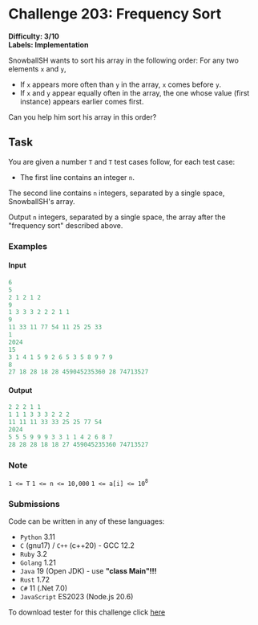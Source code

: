 # Challenge 203: Frequency Sort

**Difficulty: 3/10  
Labels: Implementation**

SnowballSH wants to sort his array in the following order:
For any two elements `x` and `y`,

- If `x` appears more often than `y` in the array, `x` comes before `y`.
- If `x` and `y` appear equally often in the array, the one whose value (first instance) appears earlier comes first.

Can you help him sort his array in this order?

## Task

You are given a number `T` and `T` test cases follow, for each test case:

- The first line contains an integer `n`.

The second line contains `n` integers, separated by a single space, SnowballSH's array.

Output `n` integers, separated by a single space, the array after the "frequency sort" described above.

### Examples

#### Input

```rust
6
5
2 1 2 1 2
9
1 3 3 3 2 2 2 1 1
9
11 33 11 77 54 11 25 25 33
1
2024
15
3 1 4 1 5 9 2 6 5 3 5 8 9 7 9
8
27 18 28 18 28 459045235360 28 74713527
```

#### Output

```rust
2 2 2 1 1
1 1 1 3 3 3 2 2 2
11 11 11 33 33 25 25 77 54
2024
5 5 5 9 9 9 3 3 1 1 4 2 6 8 7
28 28 28 18 18 27 459045235360 74713527
```

### Note

`1 <= T`
`1 <= n <= 10,000`
`1 <= a[i] <= 10`<sup>`8`</sup>

### Submissions

Code can be written in any of these languages:

- `Python` 3.11
- `C` (gnu17) / `C++` (c++20) - GCC 12.2
- `Ruby` 3.2
- `Golang` 1.21
- `Java` 19 (Open JDK) - use **"class Main"!!!**
- `Rust` 1.72
- `C#` 11 (.Net 7.0)
- `JavaScript` ES2023 (Node.js 20.6)

To download tester for this challenge click [here](https://downgit.github.io/#/home?url=https://github.com/Pomroka/TWT_Challenges_Tester/tree/main/Challenge_203)
